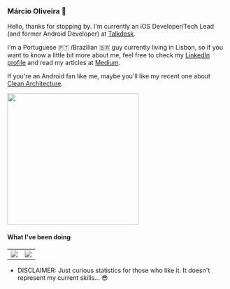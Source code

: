 ### Márcio Oliveira 👋

Hello, thanks for stopping by. I'm currently an iOS Developer/Tech Lead (and former Android Developer) at [Talkdesk](https://www.talkdesk.com).

I'm a Portuguese 🇵🇹 /Brazilian 🇧🇷 guy currently living in Lisbon, so if you want to know a little bit more about me, feel free to check my [LinkedIn profile](https://www.linkedin.com/in/marcio-oliveira/) and read my articles at [Medium](https://marcio-oliveira.medium.com/). 

If you're an Android fan like me, maybe you'll like my recent one about [Clean Architecture](https://engineering.talkdesk.com/android-clean-architecture-an-unicorn-approach-a5076d1b409).

<IMG src="https://miro.medium.com/max/1400/1*19Y9du76475ovgi8AD4Rmw.jpeg" width=300>

#### What I've been doing
<table>
  <tr>
    <td>
      <img align="center" src="https://github-readme-stats.vercel.app/api/top-langs/?username=oliveira-marcio&count_private=true&show_icons=true" />
    </td>
    <td>
      <img align="center" src="https://github-readme-stats.vercel.app/api?username=oliveira-marcio&count_private=true&show_icons=true" />
    </td>
  </tr>
</table>

* DISCLAIMER: Just curious statistics for those who like it. It doesn't represent my current skills... 😎
